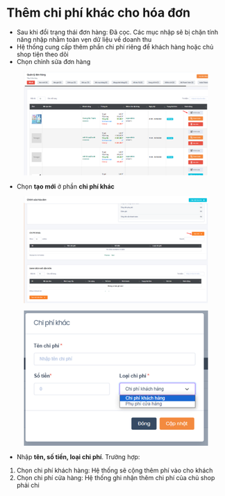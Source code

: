 # Thêm chi phí khác cho hóa đơn

* Sau khi đổi trạng thái đơn hàng: Đã cọc. Các mục nhập sẽ bị chặn tính năng nhập nhằm toàn vẹn dữ liệu về doanh thu
* Hệ thống cung cấp thêm phần chi phí riêng để khách hàng hoặc chủ shop tiện theo dõi
* Chọn chỉnh sửa đơn hàng

<figure><img src="../../.gitbook/assets/image (4).png" alt=""><figcaption></figcaption></figure>

* Chọn **tạo mới** ở phần **chi phí khác**

<figure><img src="../../.gitbook/assets/image (2) (1) (1).png" alt=""><figcaption></figcaption></figure>

<figure><img src="../../.gitbook/assets/image (3) (1) (1).png" alt=""><figcaption></figcaption></figure>

* Nhập **tên, số tiền, loại chi phí**. Trường hợp:

1. Chọn chi phí khách hàng: Hệ thống sẽ cộng thêm phí vào cho khách&#x20;
2. Chọn chi phí cửa hàng: Hệ thống ghi nhận thêm chi phí của chủ shop phải chi
